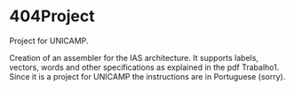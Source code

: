 # 404Project

Project for UNICAMP. 

Creation of an assembler for the IAS architecture.
It supports labels, vectors, words and other specifications as explained in the pdf Trabalho1.
Since it is a project for UNICAMP the instructions are in Portuguese (sorry).


